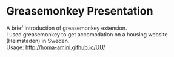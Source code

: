 Greasemonkey Presentation
==

A brief introduction of greasemonkey extension.  
I used greasemonkey to get accomodation on a housing website (Heimstaden)
in Sweden.  
Usage: http://homa-amini.github.io/UU/
